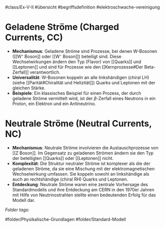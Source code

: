 #class/Ex-V-II #übersicht #begriffsdefinition #elektroschwache-vereinigung 

# Geladene Ströme (Charged Currents, CC)

- **Mechanismus**: Geladene Ströme sind Prozesse, bei denen W-Bosonen ([[W⁺ Boson]] oder [[W⁻ Boson]]) beteiligt sind. Diese Wechselwirkungen ändern den Typ (Flavor) von [[Quarks]] und  [[Leptonen]] und sind für Prozesse wie den [[Kernprozesse#Der Beta-Zerfall]] verantwortlich.
- **Universalität**: W-Bosonen koppeln an alle linkshändigen (chiral LH) (siehe [[Parität#Chiralität und Helizität]]) Quarks und Leptonen mit der gleichen Stärke.
- **Beispiele**: Ein klassisches Beispiel für einen Prozess, der durch geladene Ströme vermittelt wird, ist der $\beta$-Zerfall eines Neutrons in ein Proton, ein Elektron und ein Antineutrino.

# Neutrale Ströme (Neutral Currents, NC)

- **Mechanismus**: Neutrale Ströme involvieren die Austauschprozesse von [[Z Boson]]. Im Gegensatz zu geladenen Strömen ändern sie den Typ der beteiligten [[Quarks]] oder [[Leptonen]] nicht.
- **Komplexität**: Die Struktur neutraler Ströme ist komplexer als die der geladenen Ströme, da sie eine Mischung mit der elektromagnetischen Wechselwirkung umfassen. Sie koppeln sowohl an linkshändige als auch an rechtshändige (chiral RH) Quarks und Leptonen.
- **Entdeckung**: Neutrale Ströme waren eine zentrale Vorhersage des Standardmodells und ihre Entdeckung am CERN in den 1970er Jahren mit Hilfe von Neutrinostrahlen stellte einen bedeutenden Erfolg für das Modell dar.


 *Folder tags:*

#folder/Physikalische-Grundlagen #folder/Standard-Modell